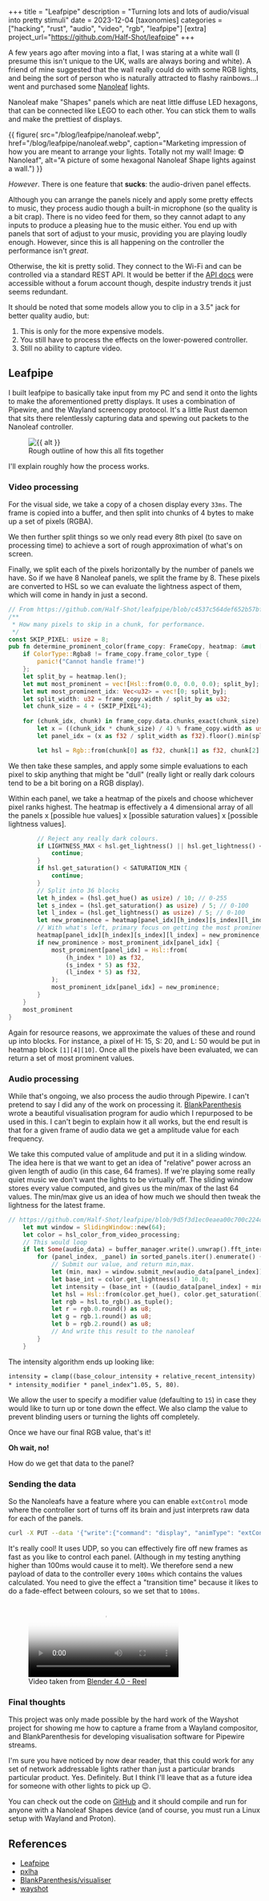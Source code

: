 +++
title = "Leafpipe"
description = "Turning lots and lots of audio/visual into pretty stimuli"
date = 2023-12-04
[taxonomies]
categories = ["hacking", "rust", "audio", "video", "rgb", "leafpipe"]
[extra]
project_url="https://github.com/Half-Shot/leafpipe"
+++

A few years ago after moving into a flat, I was staring at a white wall (I presume this isn't unique to the UK, walls are always boring and white).
A friend of mine suggested that the wall really could do with some RGB lights, and being the sort of person who is naturally attracted to flashy
rainbows...I went and purchased some [Nanoleaf](https://nanoleaf.me) lights.

Nanoleaf make "Shapes" panels which are neat little diffuse LED hexagons, that can be connected like LEGO to each other. You can stick them to walls
and make the prettiest of displays.

{{ figure(
    src="/blog/leafpipe/nanoleaf.webp",
    href="/blog/leafpipe/nanoleaf.webp",
    caption="Marketing impression of how you are meant to arrange your lights. Totally not my wall! Image: © Nanoleaf",
    alt="A picture of some hexagonal Nanoleaf Shape lights against a wall.")
}}


*However*. There is one feature that **sucks**: the audio-driven panel effects.

Although you can arrange the panels nicely and apply some pretty effects to music, they process audio
though a built-in microphone (so the quality is a bit crap). There is no video feed for them, so they cannot adapt to any inputs
to produce a pleasing hue to the music either. You end up with panels that sort of adjust to your music, providing you are playing loudly enough.
However, since this is all happening on the controller the performance isn't *great*.

Otherwise, the kit is pretty solid. They connect to the Wi-Fi and can be controlled via a standard REST API.
It would be better if the [API docs](https://forum.nanoleaf.me/docs) were accessible without a forum account though,
despite industry trends it just seems redundant.

It should be noted that some models allow you to clip in a 3.5" jack for better quality audio, but:

  1. This is only for the more expensive models.
  2. You still have to process the effects on the lower-powered controller.
  3. Still no ability to capture video.

## Leafpipe

I built leafpipe to basically take input from my PC and send it onto the lights to make the aforementioned pretty displays. It uses a combination
of Pipewire, and the Wayland screencopy protocol. It's a little Rust daemon that sits there relentlessly capturing data and spewing out packets
to the Nanoleaf controller. 

<figure>
  <img src="architecture.svg" alt="{{ alt }}" />
  <figcaption>Rough outline of how this all fits together</figcaption>
</figure>


I'll explain roughly how the process works.

### Video processing

For the visual side, we take a copy of a chosen display every `33ms`. The frame is copied into a buffer, and then split into chunks of 4 bytes
to make up a set of pixels (RGBA). 

We then further split things so we only read every 8th pixel (to save on processing time) to achieve a sort
of rough approximation of what's on screen.

Finally, we split each of the pixels horizontally by the number of panels we have. So if we
have 8 Nanoleaf panels, we split the frame by 8. These pixels are converted to HSL so we can evaluate the lightness aspect of them, which will come
in handy in just a second.

```rust
// From https://github.com/Half-Shot/leafpipe/blob/c4537c564def652b57bf9daa54f4538d7e61bd29/src/visual/prominent_color.rs#L27
/**
 * How many pixels to skip in a chunk, for performance.
 */
const SKIP_PIXEL: usize = 8;
pub fn determine_prominent_color(frame_copy: FrameCopy, heatmap: &mut [Vec<Vec<Vec<u32>>>]) -> Vec<Hsl> {
    if ColorType::Rgba8 != frame_copy.frame_color_type {
        panic!("Cannot handle frame!")
    };
    let split_by = heatmap.len();
    let mut most_prominent = vec![Hsl::from(0.0, 0.0, 0.0); split_by];
    let mut most_prominent_idx: Vec<u32> = vec![0; split_by];
    let split_width: u32 = frame_copy.width / split_by as u32;
    let chunk_size = 4 + (SKIP_PIXEL*4);
    
    for (chunk_idx, chunk) in frame_copy.data.chunks_exact(chunk_size).enumerate() {
        let x = ((chunk_idx * chunk_size) / 4) % frame_copy.width as usize;
        let panel_idx = (x as f32 / split_width as f32).floor().min(split_by as f32 - 1.0f32) as usize;

        let hsl = Rgb::from(chunk[0] as f32, chunk[1] as f32, chunk[2] as f32).to_hsl();
```

We then take these samples, and apply some simple evaluations to each pixel to skip anything that might be "dull" (really light or really dark
colours tend to be a bit boring on a RGB display).

Within each panel, we take a heatmap of the pixels and choose whichever pixel ranks highest. The heatmap is effectively a 4 dimensional array of
all the panels x [possible hue values] x [possible saturation values] x [possible lightness values].

```rust
        // Reject any really dark colours.
        if LIGHTNESS_MAX < hsl.get_lightness() || hsl.get_lightness() < LIGHTNESS_MIN {
            continue;
        }
        if hsl.get_saturation() < SATURATION_MIN {
            continue;
        }
        // Split into 36 blocks
        let h_index = (hsl.get_hue() as usize) / 10; // 0-255
        let s_index = (hsl.get_saturation() as usize) / 5; // 0-100
        let l_index = (hsl.get_lightness() as usize) / 5; // 0-100
        let new_prominence = heatmap[panel_idx][h_index][s_index][l_index] + 1;
        // With what's left, primary focus on getting the most prominent colour in the frame.
        heatmap[panel_idx][h_index][s_index][l_index] = new_prominence;
        if new_prominence > most_prominent_idx[panel_idx] {
            most_prominent[panel_idx] = Hsl::from(
                (h_index * 10) as f32,
                (s_index * 5) as f32,
                (l_index * 5) as f32,
            );
            most_prominent_idx[panel_idx] = new_prominence;
        }
    }
    most_prominent
}
```

Again for resource reasons, we approximate the values of these and round up into blocks. For instance, a pixel of H: 15, S: 20, and L: 50
would be put in heatmap block `[1][4][10]`. Once all the pixels have been evaluated, we can return a set of most prominent values.

### Audio processing

While that's ongoing, we also process the audio through Pipewire. I can't pretend to say I did any of the work on processing it.
[BlankParenthesis](https://github.com/BlankParenthesis) wrote a beautiful visualisation program for audio which I repurposed to be used in this.
I can't begin to explain how it all works, but the end result is that for a given frame of audio data we get a amplitude value for each frequency.

We take this computed value of amplitude and put it in a sliding window. The idea here is that we want to get an idea of "relative" power
across an given length of audio (in this case, 64 frames). If we're playing some really quiet music we don't want the lights to be
virtually off. The sliding window stores every value computed, and gives us the min/max of the last 64 values. The min/max give us an idea
of how much we should then tweak the lightness for the latest frame.

```rust
// https://github.com/Half-Shot/leafpipe/blob/9d5f3d1ec0eaea00c700c224c2e284a4fc491f13/src/main.rs#L56
    let mut window = SlidingWindow::new(64);
    let color = hsl_color_from_video_processing;
    // This would loop
    if let Some(audio_data) = buffer_manager.write().unwrap().fft_interval(LIGHT_INTERVAL, panels.num_panels) {
        for (panel_index, _panel) in sorted_panels.iter().enumerate() {
            // Submit our value, and return min,max.
            let (min, max) = window.submit_new(audio_data[panel_index]);
            let base_int = color.get_lightness() - 10.0;
            let intensity = (base_int + ((audio_data[panel_index] + min) / max) * intensity_modifier * (panel_index as f32 + 1.0f32).powf(1.05f32)).clamp(5.0, 80.0);
            let hsl = Hsl::from(color.get_hue(), color.get_saturation(), intensity);
            let rgb = hsl.to_rgb().as_tuple();
            let r = rgb.0.round() as u8;
            let g = rgb.1.round() as u8;
            let b = rgb.2.round() as u8;
            // And write this result to the nanoleaf
        }
    }
```

The intensity algorithm ends up looking like:

`intensity = clamp((base_colour_intensity + relative_recent_intensity) * intensity_modifier * panel_index^1.05, 5, 80)`. 

We allow the user to specify a modifier value (defaulting to `15`) in case they would like to turn up or tone down the effect. We also clamp the value
to prevent blinding users or turning the lights off completely.

Once we have our final RGB value, that's it!

**Oh wait, no!**

How do we get that data to the panel?

### Sending the data

So the Nanoleafs have a feature where you can enable `extControl` mode where the controller sort of turns off its brain and just interprets
raw data for each of the panels.

```sh
curl -X PUT --data '{"write":{"command": "display", "animType": "extControl", "extControlVersion": "v2"}}' 'http://{hostname}:16021/api/v1/}{token}/effects
```

It's really cool! It uses UDP, so you can effectively fire off new frames as fast as you like to control each panel. (Although in my testing anything
higher than 100ms would cause it to melt). We therefore send a new payload of data to the controller every `100ms` which contains the
values calculated. You need to give the effect a "transition time" because it likes to do a fade-effect between colours, so we set that to
`100ms`.

<figure>
  <video alt="Demo video of the final product" src="demo.webm" controls poster="demo.webp"> </video>
  <figcaption>Video taken from <a href="https://www.youtube.com/watch?v=eoY1Mc70uTo">Blender 4.0 - Reel</a></figcaption>
</figure>

### Final thoughts

This project was only made possible by the hard work of the Wayshot project for showing me how to capture a frame from a Wayland compositor, and
BlankParenthesis for developing visualisation software for Pipewire streams.

I'm sure you have noticed by now dear reader, that this could work for any set of network addressable lights rather than just a particular brands
particular product. Yes. Definitely. But I think I'll leave that as a future idea for someone with other lights to pick up 😉.

You can check out the code on [GitHub](https://github.com/Half-Shot/leafpipe) and it should compile and run for anyone with a Nanoleaf Shapes
device (and of course, you must run a Linux setup with Wayland and Proton).

## References

- [Leafpipe](https://github.com/Half-Shot/leafpipe)
- [pxlha](https://github.com/Half-Shot/pxlha) 
- [BlankParenthesis/visualiser](https://github.com/BlankParenthesis/visualiser)
- [wayshot](https://github.com/waycrate/wayshot)
